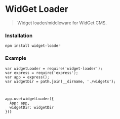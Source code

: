 # WidGet Loader

 > Widget loader/middleware for WidGet CMS. 


### Installation

```
npm install widget-loader
```

### Example


```
var widgetLoader = require('widget-loader');
var express = require('express');
var app = express();
var widgetDir = path.join(__dirname, './widgets');



app.use(widgetLoader({
  App: app,
  widgetDir: widgetDir
}))

```